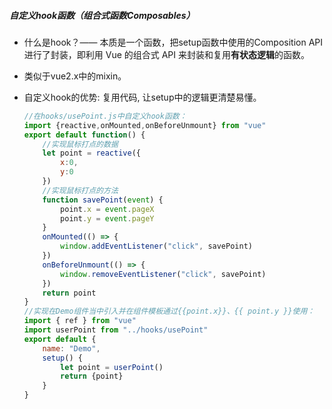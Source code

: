 ##### 自定义hook函数（组合式函数Composables） 

- 什么是hook？—— 本质是一个函数，把setup函数中使用的Composition API进行了封装，即利用 Vue 的组合式 API 来封装和复用**有状态逻辑**的函数。

- 类似于vue2.x中的mixin。

- 自定义hook的优势: 复用代码, 让setup中的逻辑更清楚易懂。

  ```js
  //在hooks/usePoint.js中自定义hook函数：
  import {reactive,onMounted,onBeforeUnmount} from "vue"
  export default function() {
      //实现鼠标打点的数据
      let point = reactive({
          x:0,
          y:0
      })
      //实现鼠标打点的方法
      function savePoint(event) {
          point.x = event.pageX
          point.y = event.pageY
      }
      onMounted(() => {
          window.addEventListener("click", savePoint)
      })
      onBeforeUnmount(() => {
          window.removeEventListener("click", savePoint)
      })
      return point
  }
  //实现在Demo组件当中引入并在组件模板通过{{point.x}}、{{ point.y }}使用：
  import { ref } from "vue"
  import userPoint from "../hooks/usePoint"
  export default {
      name: "Demo",
      setup() {
          let point = userPoint()
          return {point}
      }
  }
  ```
